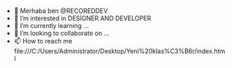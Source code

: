 - 👋 Merhaba ben @RECOREDDEV
- 👀 I’m interested in DESİGNER AND DEVELOPER
- 🌱 I’m currently learning ...
- 💞️ I’m looking to collaborate on ...
- 📫 How to reach me file:///C:/Users/Administrator/Desktop/Yeni%20klas%C3%B6r/index.html


<!---
RECOREDDEV/RECOREDDEV is a ✨ special ✨ repository because its `README.md` (this file) appears on your GitHub profile.
You can click the Preview link to take a look at your changes.
--->
